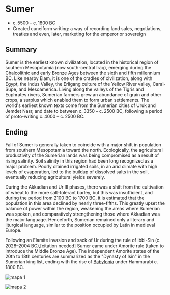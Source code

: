 # Sumer

- c. 5500 – c. 1800 BC
- Created cuneiform writing: a way of recording land sales, negotiations, treaties and even, later, marketing for the emperor or sovereign

## Summary

Sumer is the earliest known civilization, located in the historical region of southern Mesopotamia (now south-central Iraq), emerging during the Chalcolithic and early Bronze Ages between the sixth and fifth millennium BC. Like nearby Elam, it is one of the cradles of civilization, along with Egypt, the Indus Valley, the Erligang culture of the Yellow River valley, Caral-Supe, and Mesoamerica. Living along the valleys of the Tigris and Euphrates rivers, Sumerian farmers grew an abundance of grain and other crops, a surplus which enabled them to form urban settlements. The world's earliest known texts come from the Sumerian cities of Uruk and Jemdet Nasr, and date to between c. 3350 – c. 2500 BC, following a period of proto-writing c. 4000 – c. 2500 BC.

## Ending

Fall of Sumer is generally taken to coincide with a major shift in population from southern Mesopotamia toward the north. Ecologically, the agricultural productivity of the Sumerian lands was being compromised as a result of rising salinity. Soil salinity in this region had been long recognized as a major problem. Poorly drained irrigated soils, in an arid climate with high levels of evaporation, led to the buildup of dissolved salts in the soil, eventually reducing agricultural yields severely.

During the Akkadian and Ur III phases, there was a shift from the cultivation of wheat to the more salt-tolerant barley, but this was insufficient, and during the period from 2100 BC to 1700 BC, it is estimated that the population in this area declined by nearly three-fifths. This greatly upset the balance of power within the region, weakening the areas where Sumerian was spoken, and comparatively strengthening those where Akkadian was the major language. Henceforth, Sumerian remained only a literary and liturgical language, similar to the position occupied by Latin in medieval Europe.

Following an Elamite invasion and sack of Ur during the rule of Ibbi-Sin (c. 2028–2004 BC),[citation needed] Sumer came under Amorite rule (taken to introduce the Middle Bronze Age). The independent Amorite states of the 20th to 18th centuries are summarized as the "Dynasty of Isin" in the Sumerian king list, ending with the rise of [Babylonia](babilonia) under Hammurabi c. 1800 BC.

![mapa 1](sumermap.jpg)

![mapa 2](sumermap2.jpg)
